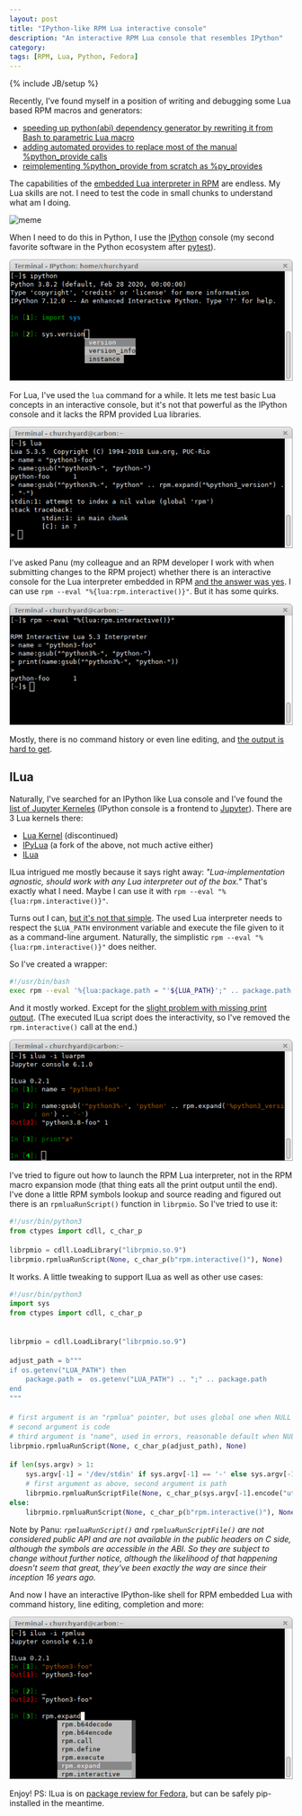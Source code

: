 ```yaml
---
layout: post
title: "IPython-like RPM Lua interactive console"
description: "An interactive RPM Lua console that resembles IPython"
category: 
tags: [RPM, Lua, Python, Fedora]
---
```

{% include JB/setup %}

Recently, I've found myself in a position of writing and debugging some Lua based RPM macros and generators:

- [speeding up python(abi) dependency generator by rewriting it from Bash to parametric Lua macro](https://github.com/rpm-software-management/rpm/pull/1153)
- [adding automated provides to replace most of the manual %python_provide calls](https://src.fedoraproject.org/rpms/python-rpm-generators/pull-request/7)
- [reimplementing %python_provide from scratch as %py_provides](https://src.fedoraproject.org/rpms/python-rpm-macros/pull-request/52)

The capabilities of the [embedded Lua interpreter in RPM](https://rpm.org/user_doc/lua.html) are endless. My Lua skills are not. I need to test the code in small chunks to understand what am I doing.

![meme](https://i.kym-cdn.com/entries/icons/original/000/008/342/ihave.jpg)

When I need to do this in Python, I use the [IPython](https://ipython.org/) console (my second favorite software in the Python ecosystem after [pytest](https://docs.pytest.org/)).

![IPython console](/assets/2020-05-14-ilua-rpm-console/ipython.png)

For Lua, I've used the `lua` command for a while. It lets me test basic Lua concepts in an interactive console, but it's not that powerful as the IPython console and it lacks the RPM provided Lua libraries.

![Basic Lua console](/assets/2020-05-14-ilua-rpm-console/lua.png)

I've asked Panu (my colleague and an RPM developer I work with when submitting changes to the RPM project) whether there is an interactive console for the Lua interpreter embedded in RPM [and the answer was yes](https://github.com/rpm-software-management/rpm/pull/1153#discussion_r401514078). I can use `rpm --eval "%{lua:rpm.interactive()}"`. But it has some quirks.

![Basic RPM Lua interactive shell](/assets/2020-05-14-ilua-rpm-console/rpm-interactive.png)

Mostly, there is no command history or even line editing, and [the output is hard to get](https://github.com/rpm-software-management/rpm/issues/1215).

## ILua

Naturally, I've searched for an IPython like Lua console and I've found the [list of Jupyter Kerneles](https://github.com/jupyter/jupyter/wiki/Jupyter-kernels) (IPython console is a frontend to [Jupyter](https://jupyter.org/)). There are 3 Lua kernels there:

- [Lua Kernel](https://github.com/neomantra/lua_ipython_kernel) (discontinued)
- [IPyLua](https://github.com/pakozm/IPyLua) (a fork of the above, not much active either)
- [ILua](https://github.com/guysv/ilua)

ILua intrigued me mostly because it says right away: *"Lua-implementation agnostic, should work with any Lua interpreter out of the box."* That's exactly what I need. Maybe I can use it with `rpm --eval "%{lua:rpm.interactive()}"`.

Turns out I can, [but it's not that simple](https://github.com/guysv/ilua/issues/10). The used Lua interpreter needs to respect the `$LUA_PATH` environment variable and execute the file given to it as a command-line argument. Naturally, the simplistic `rpm --eval "%{lua:rpm.interactive()}"` does neither.

So I've created a wrapper:

```bash
#!/usr/bin/bash
exec rpm --eval '%{lua:package.path = "'${LUA_PATH}';" .. package.path;'"$(cat "$@")"';rpm.interactive()}'
```

And it mostly worked. Except for the [slight problem with missing print output](https://github.com/rpm-software-management/rpm/issues/1215). (The executed ILua script does the interactivity, so I've removed the `rpm.interactive()` call at the end.)

![ILua using a Bash wrapper over RPM Lua](/assets/2020-05-14-ilua-rpm-console/bash-wrapper.png)

I've tried to figure out how to launch the RPM Lua interpreter, not in the RPM macro expansion mode (that thing eats all the print output until the end). I've done a little RPM symbols lookup and source reading and figured out there is an `rpmluaRunScript()` function in `librpmio`. So I've tried to use it:

```python
#!/usr/bin/python3
from ctypes import cdll, c_char_p

librpmio = cdll.LoadLibrary("librpmio.so.9")
librpmio.rpmluaRunScript(None, c_char_p(b"rpm.interactive()"), None)
```

It works. A little tweaking to support ILua as well as other use cases:

```python
#!/usr/bin/python3
import sys
from ctypes import cdll, c_char_p


librpmio = cdll.LoadLibrary("librpmio.so.9")

adjust_path = b"""
if os.getenv("LUA_PATH") then
    package.path =  os.getenv("LUA_PATH") .. ";" .. package.path
end
"""

# first argument is an "rpmlua" pointer, but uses global one when NULL
# second argument is code
# third argument is "name", used in errors, reasonable default when NULL
librpmio.rpmluaRunScript(None, c_char_p(adjust_path), None)

if len(sys.argv) > 1:
    sys.argv[-1] = '/dev/stdin' if sys.argv[-1] == '-' else sys.argv[-1]
    # first argument as above, second argument is path
    librpmio.rpmluaRunScriptFile(None, c_char_p(sys.argv[-1].encode("utf-8")))
else:
    librpmio.rpmluaRunScript(None, c_char_p(b"rpm.interactive()"), None)
```

Note by Panu: *`rpmluaRunScript()` and `rpmluaRunScriptFile()` are not considered public API and are not available in the public headers on C side, although the symbols are accessible in the ABI. So they are subject to change without further notice, although the likelihood of that happening doesn't seem that great, they've been exactly the way are since their inception 16 years ago.*

And now I have an interactive IPython-like shell for RPM embedded Lua with command history, line editing, completion and more:

![ILua using a Python ctypes wrapper over RPM Lua](/assets/2020-05-14-ilua-rpm-console/irpmlua.png)

Enjoy! PS: ILua is on [package review for Fedora](https://bugzilla.redhat.com/show_bug.cgi?id=1834280), but can be safely pip-installed in the meantime.
